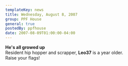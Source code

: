 ```yaml
---
templateKey: news
title: Wednesday, August 8, 2007
group: PPF House
general: true
postedBy: ppfhouse
date: 2007-08-09T01:00:00-04:00
---
```

**He's all growed up**  
Resident hip hopper and scrapper, **Leo37** is a year older.  
Raise your flags!